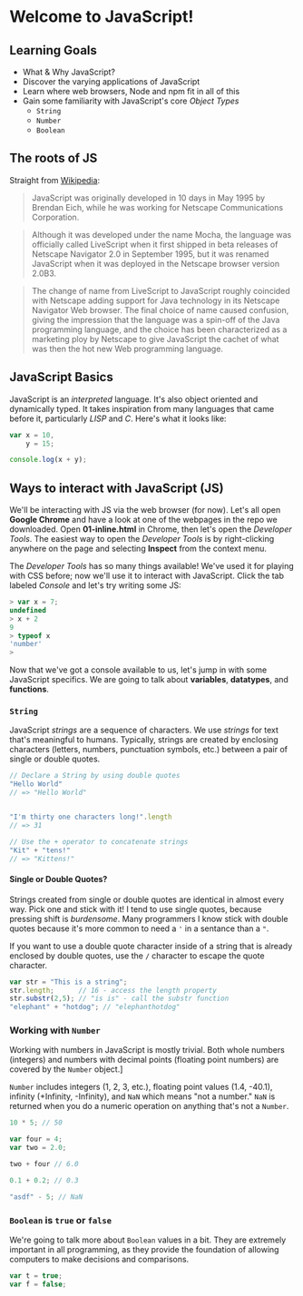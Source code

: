 # Welcome to JavaScript!
## Learning Goals
- What & Why JavaScript?
- Discover the varying applications of JavaScript
- Learn where web browsers, Node and npm fit in all of this
- Gain some familiarity with JavaScript's core _Object Types_
    + `String`
    + `Number`
    + `Boolean`

## The roots of JS
Straight from [Wikipedia](https://en.wikipedia.org/wiki/JavaScript):

> JavaScript was originally developed in 10 days in May 1995 by Brendan Eich, while he was working for Netscape Communications Corporation.

> Although it was developed under the name Mocha, the language was officially called LiveScript when it first shipped in beta releases of Netscape Navigator 2.0 in September 1995, but it was renamed JavaScript when it was deployed in the Netscape browser version 2.0B3.

> The change of name from LiveScript to JavaScript roughly coincided with Netscape adding support for Java technology in its Netscape Navigator Web browser. The final choice of name caused confusion, giving the impression that the language was a spin-off of the Java programming language, and the choice has been characterized as a marketing ploy by Netscape to give JavaScript the cachet of what was then the hot new Web programming language.

## JavaScript Basics
JavaScript is an _interpreted_ language. It's also object oriented and dynamically typed. It takes inspiration from many languages that came before it, particularly _LISP_ and _C_. Here's what it looks like:

```javascript
var x = 10,
    y = 15;

console.log(x + y);
```

## Ways to interact with JavaScript (JS)
We'll be interacting with JS via the web browser (for now). Let's all open **Google Chrome** and have a look at one of the webpages in the repo we downloaded. Open **01-inline.html** in Chrome, then let's open the _Developer Tools_. The easiest way to open the _Developer Tools_ is by right-clicking anywhere on the page and selecting **Inspect** from the context menu.

The _Developer Tools_ has so many things available! We've used it for playing with CSS before; now we'll use it to interact with JavaScript. Click the tab labeled _Console_ and let's try writing some JS:


```javascript
> var x = 7;
undefined
> x + 2
9
> typeof x
'number'
>
```

Now that we've got a console available to us, let's jump in with some JavaScript specifics. We are going to talk about __variables__, __datatypes__, and __functions__.

### `String`
JavaScript _strings_ are a sequence of characters. We use _strings_ for text that's meaningful to humans. Typically, strings are created by enclosing characters (letters, numbers, punctuation symbols, etc.) between a pair of single or double quotes.

```javascript
// Declare a String by using double quotes
"Hello World"
// => "Hello World"


"I'm thirty one characters long!".length
// => 31

// Use the + operator to concatenate strings
"Kit" + "tens!"
// => "Kittens!"
```


#### Single or Double Quotes?
Strings created from single or double quotes are identical in almost every way. Pick one and stick with it! I tend to use single quotes, because pressing shift is _burdensome_. Many programmers I know stick with double quotes because it's more common to need a `'` in a sentance than a `"`.

If you want to use a double quote character inside of a string that is already enclosed by double quotes, use the `/` character to escape the quote character.

```javascript
var str = "This is a string";
str.length;      // 16 - access the length property
str.substr(2,5); // "is is" - call the substr function
"elephant" + "hotdog"; // "elephanthotdog"
```

### Working with `Number`
Working with numbers in JavaScript is mostly trivial. Both whole numbers (integers) and numbers with decimal points (floating point numbers) are covered by the `Number` object.]

`Number` includes integers (1, 2, 3, etc.), floating point values (1.4, -40.1), infinity (+Infinity, -Infinity), and `NaN` which means "not a number." `NaN` is returned when you do a numeric operation on anything that's not a `Number`.

```javascript
10 * 5; // 50

var four = 4;
var two = 2.0;

two + four // 6.0

0.1 + 0.2; // 0.3

"asdf" - 5; // NaN
```

### `Boolean` is `true` or `false`
We're going to talk more about `Boolean` values in a bit. They are extremely important in all programming, as they provide the foundation of allowing computers to make decisions and comparisons.

```javascript
var t = true;
var f = false;
```
